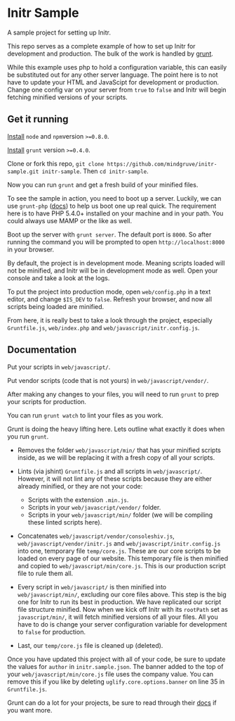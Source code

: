 # Initr Sample

A sample project for setting up Initr.

This repo serves as a complete example of how to set up Initr for development and production. The bulk of the work is handled by [grunt](http://gruntjs.com/).

While this example uses php to hold a configuration variable, this can easily be substituted out for any other server language. The point here is to not have to update your HTML and JavaScipt for development or production. Change one config var on your server from `true` to `false` and Initr will begin fetching minified versions of your scripts.

## Get it running

[Install](http://nodejs.org/) `node` and `npm`version `>=0.8.0`.

[Install](http://gruntjs.com/getting-started) `grunt` version `>=0.4.0`.

Clone or fork this repo, `git clone https://github.com/mindgruve/initr-sample.git initr-sample`. Then `cd initr-sample`.

Now you can run `grunt` and get a fresh build of your minified files.

To see the sample in action, you need to boot up a server. Luckily, we can use `grunt-php` ([docs](https://github.com/sindresorhus/grunt-php)) to help us boot one up real quick. The requirement here is to have PHP 5.4.0+ installed on your machine and in your path. You could always use MAMP or the like as well.

Boot up the server with `grunt server`. The default port is `8000`. So after running the command you will be prompted to open `http://localhost:8000` in your browser.

By default, the project is in development mode. Meaning scripts loaded will not be minified, and Initr will be in development mode as well. Open your console and take a look at the logs.

To put the project into production mode, open `web/config.php` in a text editor, and change `$IS_DEV` to `false`. Refresh your browser, and now all scripts being loaded are minified.

From here, it is really best to take a look through the project, especially `Gruntfile.js`, `web/index.php` and `web/javascript/initr.config.js`.

## Documentation

Put your scripts in `web/javascript/`.

Put vendor scripts (code that is not yours) in `web/javascript/vendor/`.

After making any changes to your files, you will need to run `grunt` to prep your scripts for production.

You can run `grunt watch` to lint your files as you work.

Grunt is doing the heavy lifting here. Lets outline what exactly it does when you run `grunt`.

* Removes the folder `web/javascript/min/` that has your minified scripts inside, as we will be replacing it with a fresh copy of all your scripts.

* Lints (via jshint) `Gruntfile.js` and all scripts in `web/javascript/`. However, it will not lint any of these scripts because they are either already minified, or they are not your code:

	* Scripts with the extension `.min.js`.
	* Scripts in your `web/javascript/vendor/` folder.
	* Scripts in your `web/javascript/min/` folder (we will be compiling these linted scripts here).

* Concatenates `web/javascript/vendor/consoleshiv.js`, `web/javascript/vendor/initr.js` and `web/javascript/initr.config.js` into one, temporary file `temp/core.js`. These are our core scripts to be loaded on every page of our website. This temporary file is then minified and copied to `web/javascript/min/core.js`. This is our production script file to rule them all.

* Every script in `web/javascript/` is then minified into `web/javascript/min/`, excluding our core files above. This step is the big one for Initr to run its best in production. We have replicated our script file structure minified. Now when we kick off Initr with its `rootPath` set as `javascript/min/`, it will fetch minified versions of all your files. All you have to do is change your server configuration variable for development to `false` for production.

* Last, our `temp/core.js` file is cleaned up (deleted).

Once you have updated this project with all of your code, be sure to update the values for `author` in `initr.sample.json`. The banner added to the top of your `web/javascript/min/core.js` file uses the company value. You can remove this if you like by deleting `uglify.core.options.banner` on line 35 in `Gruntfile.js`.

Grunt can do a lot for your projects, be sure to read through their [docs](http://gruntjs.com/getting-started) if you want more.
